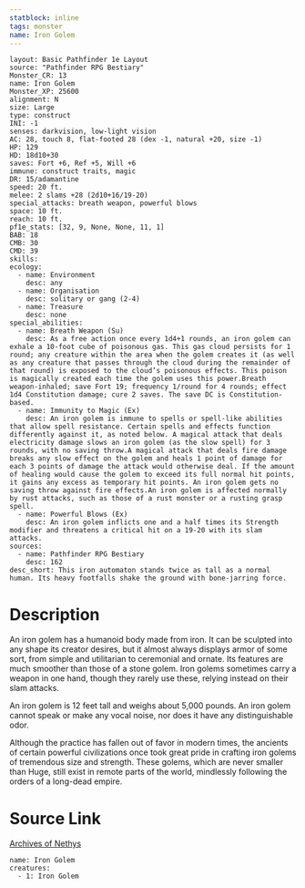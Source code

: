 ```yaml
---
statblock: inline
tags: monster
name: Iron Golem
---
```

```statblock
layout: Basic Pathfinder 1e Layout
source: "Pathfinder RPG Bestiary"
Monster_CR: 13
name: Iron Golem
Monster_XP: 25600
alignment: N
size: Large
type: construct
INI: -1
senses: darkvision, low-light vision
AC: 28, touch 8, flat-footed 28 (dex -1, natural +20, size -1)
HP: 129
HD: 18d10+30
saves: Fort +6, Ref +5, Will +6
immune: construct traits, magic
DR: 15/adamantine
speed: 20 ft.
melee: 2 slams +28 (2d10+16/19-20)
special_attacks: breath weapon, powerful blows
space: 10 ft.
reach: 10 ft.
pf1e_stats: [32, 9, None, None, 11, 1]
BAB: 18
CMB: 30
CMD: 39
skills: 
ecology:
  - name: Environment
    desc: any
  - name: Organisation
    desc: solitary or gang (2-4)
  - name: Treasure
    desc: none
special_abilities:
  - name: Breath Weapon (Su)
    desc: As a free action once every 1d4+1 rounds, an iron golem can exhale a 10-foot cube of poisonous gas. This gas cloud persists for 1 round; any creature within the area when the golem creates it (as well as any creature that passes through the cloud during the remainder of that round) is exposed to the cloud’s poisonous effects. This poison is magically created each time the golem uses this power.Breath weapon-inhaled; save Fort 19; frequency 1/round for 4 rounds; effect 1d4 Constitution damage; cure 2 saves. The save DC is Constitution-based.
  - name: Immunity to Magic (Ex)
    desc: An iron golem is immune to spells or spell-like abilities that allow spell resistance. Certain spells and effects function differently against it, as noted below. A magical attack that deals electricity damage slows an iron golem (as the slow spell) for 3 rounds, with no saving throw.A magical attack that deals fire damage breaks any slow effect on the golem and heals 1 point of damage for each 3 points of damage the attack would otherwise deal. If the amount of healing would cause the golem to exceed its full normal hit points, it gains any excess as temporary hit points. An iron golem gets no saving throw against fire effects.An iron golem is affected normally by rust attacks, such as those of a rust monster or a rusting grasp spell.
  - name: Powerful Blows (Ex)
    desc: An iron golem inflicts one and a half times its Strength modifier and threatens a critical hit on a 19-20 with its slam attacks.
sources:
  - name: Pathfinder RPG Bestiary
    desc: 162
desc_short: This iron automaton stands twice as tall as a normal human. Its heavy footfalls shake the ground with bone-jarring force.
```
# Description
An iron golem has a humanoid body made from iron. It can be sculpted into any shape its creator desires, but it almost always displays armor of some sort, from simple and utilitarian to ceremonial and ornate. Its features are much smoother than those of a stone golem. Iron golems sometimes carry a weapon in one hand, though they rarely use these, relying instead on their slam attacks.

An iron golem is 12 feet tall and weighs about 5,000 pounds. An iron golem cannot speak or make any vocal noise, nor does it have any distinguishable odor.

Although the practice has fallen out of favor in modern times, the ancients of certain powerful civilizations once took great pride in crafting iron golems of tremendous size and strength. These golems, which are never smaller than Huge, still exist in remote parts of the world, mindlessly following the orders of a long-dead empire.
# Source Link
[Archives of Nethys](https://aonprd.com/MonsterDisplay.aspx?ItemName=Iron%20Golem)
```encounter-table
name: Iron Golem
creatures:
  - 1: Iron Golem
```
